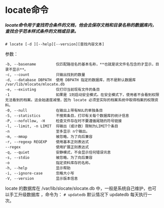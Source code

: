 locate命令
==

##### locate命令用于查找符合条件的文档，他会去保存文档和目录名称的数据库内，查找合乎范本样式条件的文档或目录。

`# locate [-d ][--help][--version][查找内容文本]`

参数：

    -b, --basename         仅匹配路径名的基本名称，**也就是说文件名包含的才显示，目录不显示**。
    -c, --count            只输出找到的数量
    -d, --database DBPATH  使用 DBPATH 指定的数据库，而不是默认数据库 /var/lib/mlocate/mlocate.db
    -e, --existing         仅打印当前现有文件的条目
    -1                     如果是 1则启动安全模式。在安全模式下，使用者不会看到权限无法看到的档案。这会始速度减慢，因为 locate 必须至实际的档案系统中取得档案的权限资料。
    -0, --null             在输出上带有NUL的单独条目
    -S, --statistics       不搜索条目，打印有关每个数据库的统计信息
    -P, --nofollow, -H     检查文件存在时不要遵循尾随的符号链接
    -l, --limit, -n LIMIT  将输出（或计数）限制为LIMIT个条目
    -n                     至多显示 n个输出。
    -m, --mmap             被忽略，为了向后兼容
    -r, --regexp REGEXP    使用基本正则表达式
    --regex                使用扩展正则表达式
    -q, --quiet            安静模式，不会显示任何错误讯息
    -s, --stdio            被忽略，为了向后兼容
    -o                     指定资料库存的名称。
    -h, --help             显示帮助
    -i, --ignore-case      忽略大小写
    -V, --version          显示版本信息 	
locate 的数据库在 /var/lib/slocate/slocate.db 中，一般是系统自己维护，也可以手工升级数据库 ，命令为：
`# updatedb`
默认情况下 updatedb 每天执行一次。